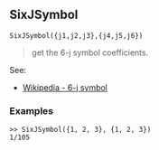 ## SixJSymbol

```
SixJSymbol({j1,j2,j3},{j4,j5,j6})
```

> get the 6-j symbol coefficients.

See:  
* [Wikipedia - 6-j symbol](https://en.wikipedia.org/wiki/6-j_symbol)   

### Examples

```  
>> SixJSymbol({1, 2, 3}, {1, 2, 3})
1/105
```
